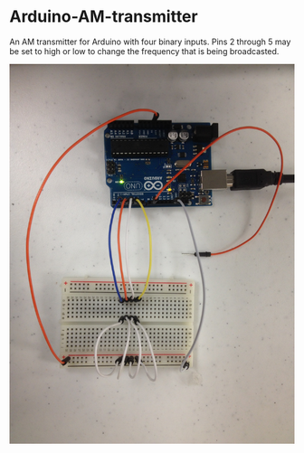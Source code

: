 Arduino-AM-transmitter
======================

An AM transmitter for Arduino with four binary inputs. Pins 2 through 5 may be set to high or low to change the frequency that is being broadcasted.

![Image of wire connections](https://raw.githubusercontent.com/vancemiller/Arduino-AM-transmitter/master/wires.jpg)
